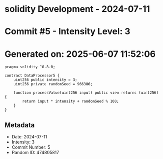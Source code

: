 ﻿# solidity Development - 2024-07-11
# Commit #5 - Intensity Level: 3
# Generated on: 2025-06-07 11:52:06
```solidity
pragma solidity ^0.8.0;

contract DataProcessor5 {
    uint256 public intensity = 3;
    uint256 private randomSeed = 966386;

    function processValue(uint256 input) public view returns (uint256) {
        return input * intensity + randomSeed % 100;
    }
}
```
## Metadata
- Date: 2024-07-11
- Intensity: 3
- Commit Number: 5
- Random ID: 474805817
